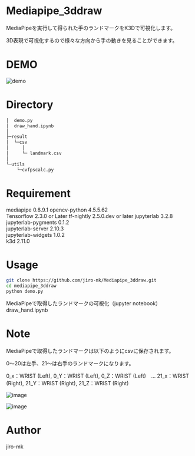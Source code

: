# Mediapipe_3ddraw
MediaPipeを実行して得られた手のランドマークをK3Dで可視化します。

3D表現で可視化するので様々な方向から手の動きを見ることができます。

# DEMO

![demo](https://user-images.githubusercontent.com/93971055/153741322-bccf5b26-d3c7-40b2-a208-f687a6f3d6e3.gif)


# Directory
```bash
│  demo.py
│  draw_hand.ipynb
│ 
├─result
│  └─csv
│     │ 
│     └─ landmark.csv
│          
└─utils
    └─cvfpscalc.py
```

# Requirement

mediapipe                    0.8.9.1
opencv-python                4.5.5.62   
Tensorflow                   2.3.0 or Later
tf-nightly                   2.5.0.dev or later 
jupyterlab                   3.2.8               
jupyterlab-pygments          0.1.2               
jupyterlab-server            2.10.3              
jupyterlab-widgets           1.0.2               
k3d                          2.11.0  


# Usage


```bash
git clone https://github.com/jiro-mk/Mediapipe_3ddraw.git
cd mediapipe_3ddraw
python demo.py
```


MediaPipeで取得したランドマークの可視化（jupyter notebook）
draw_hand.ipynb


# Note
MediaPipeで取得したランドマークは以下のようにcsvに保存されます。

0～20は左手、21～は右手のランドマークになります。

0_x：WRIST (Left), 0_Y：WRIST (Left), 0_Z：WRIST (Left)　… 21_x：WRIST (Right), 21_Y：WRIST (Right), 21_Z：WRIST (Right)

![image](https://user-images.githubusercontent.com/93971055/153736893-bf5fa214-3a97-4377-b0a4-fb30c2d2910e.png)

![image](https://user-images.githubusercontent.com/93971055/153736934-62549cb5-fe00-494c-a666-599715d30ff1.png)

# Author

jiro-mk
